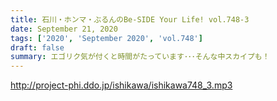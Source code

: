```yaml
---
title: 石川・ホンマ・ぶるんのBe-SIDE Your Life! vol.748-3
date: September 21, 2020
tags: ['2020', 'September 2020', 'vol.748']
draft: false
summary: エゴリク気が付くと時間がたっています･･･そんな中スカイプも！
---
```


http://project-phi.ddo.jp/ishikawa/ishikawa748_3.mp3